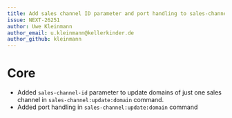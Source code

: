 ```yaml
---
title: Add sales channel ID parameter and port handling to sales-channel:update:domain command
issue: NEXT-26251
author: Uwe Kleinmann
author_email: u.kleinmann@kellerkinder.de
author_github: kleinmann
---
```


# Core

* Added `sales-channel-id` parameter to update domains of just one sales channel in `sales-channel:update:domain` command.
* Added port handling in `sales-channel:update:domain` command
